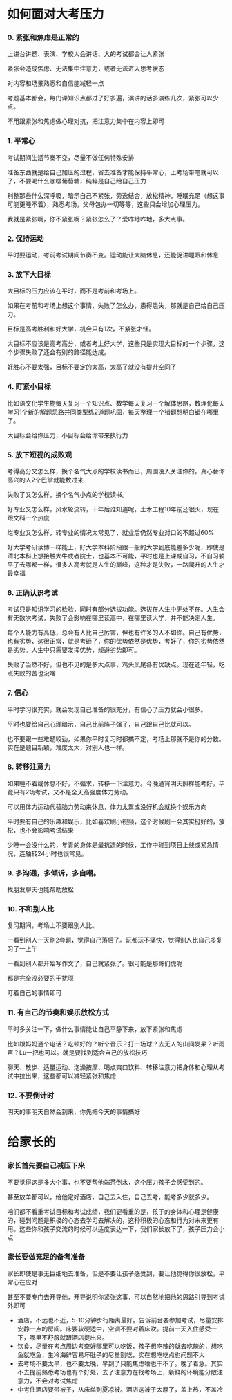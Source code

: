 # 如何面对大考压力

### 0. 紧张和焦虑是正常的

上讲台讲题、表演、学校大会讲话、大的考试都会让人紧张

紧张会造成焦虑、无法集中注意力，或者无法进入思考状态

对内容和场景熟悉和自信能减轻一点

考题基本都会，每门课知识点都过了好多遍，演讲的话多演练几次，紧张可以少点。

不用跟紧张和焦虑做心理对抗，把注意力集中在内容上即可

### 1. 平常心

考试期间生活节奏不变，尽量不做任何特殊安排

准备东西就是给自己加压的过程，省去准备才能保持平常心，上考场带笔就可以了，不要喝什么咖啡葡萄糖，纯粹是自己给自己压力

别整那些什么深呼吸，暗示自己不紧张，劳逸结合，放松精神，睡眠充足（想这事可能更睡不着），熟悉考场，父母包办一切等等，这些只会增加心理压力。

我就是紧张啊，你不紧张啊？紧张怎么了？爱咋地咋地，多大点事。

### 2. 保持运动

平时要运动，考前考试期间节奏不变。运动能让大脑休息，还能促进睡眠和休息

### 3. 放下大目标

大目标的压力应该在平时，而不是考前和考场上。

如果在考前和考场上想这个事情，失败了怎么办，患得患失，那就是自己给自己压力。

目标是高考胜利和好大学，机会只有1次，不紧张才怪。

大目标不应该是高考高分，或者考上好大学，这些只是实现大目标的一个步骤，这个步骤失败了还会有别的路径能达成。

好胜心不要太强，目标不要定的太高，太高了就没有提升空间了

### 4. 盯紧小目标

比如语文化学生物每天复习一个知识点、数学每天复习一个解体思路，数理化每天学习1个新的解题思路并同类型练2道题巩固，每天整理一个错题想明白错在哪里了。

大目标会给你压力，小目标会给你带来执行力

### 5. 放下短视的成败观

考得高分又怎么样，换个名气大点的学校读书而已，周围没人关注你的，真心替你高兴的人2个巴掌就能数过来

失败了又怎么样，换个名气小点的学校读书。

好专业又怎么样，风水轮流转，十年后谁知道呢，土木工程10年前还很火，现在跟文科一个热度

烂专业又怎么样，转专业的情况太常见了，就业后仍然专业对口的不超过60%

好大学考研读博一样能上，好大学本科阶段跟一般的大学到底能差多少呢，即使是清北本科上想接触大牛或者院士，也基本不可能，平时也是上课或自习，不自习躺平了去哪都一样，很多人高考就是人生的巅峰，这种才是失败，一路爬升的人生才最幸福

### 6. 正确认识考试

考试只是知识学习的检验，同时有部分选拔功能。选拔在人生中无处不在。人生会有无数次考试，失败了会影响在哪里读高中，在哪里读大学，并不能决定人生。

每个人能力有高低，总会有人比自己厉害，但也有许多的人不如你。自己有优势，也有劣势，这很正常，就是考砸了，你的优势依然是优势，考好了，你的劣势依然是劣势。人生中只需要发挥优势，规避劣势即可。

失败了当然不好，但也不见的是多大点事，鸡头凤尾各有优缺点。现在还年轻，吃点失败的苦也没啥

### 7. 信心

平时学习很充实，就会发现自己准备的很充分，有信心了压力就会小很多。

平时也要给自己心理暗示，自己比前阵子强了，自己跟自己比就可以。

也不要跟一些难题较劲，如果你平时复习时都搞不定，考场上那就不是你的分数。实在是题目新颖，难度太大，对别人也一样。

### 8. 转移注意力

如果睡不着或休息不好，不强求，转移一下注意力。今晚通宵明天照样能考好，毕竟只有2场考试，又不是全天高强度体力劳动。

可以用体力运动代替脑力劳动来休息，体力太累或没好机会就换个娱乐方向

平时要有自己的乐趣和娱乐，比如喜欢刷小视频，这个时候刷一会其实挺好的，放松，也不会影响考试结果

少睡一会没什么的，年青的身体是最抗造的时候，工作中碰到项目上线或紧急情况，连轴转24小时也很常见。

### 9. 多沟通，多倾诉，多自嘲。

找朋友聊天也能帮助放松

### 10. 不和别人比

复习期间，考场上不要跟别人比。

一看到别人一天刷2套题，觉得自己落后了。玩都玩不痛快，觉得别人比自己多复习了一上午

一看到别人都开始写作文了，自己就紧张了。很可能是那哥们虎呢

都是完全没必要的干扰项

盯着自己的事情即可

### 11. 有自己的节奏和娱乐放松方式

平时多关注一下，做什么事情能让自己平静下来，放下紧张和焦虑

比如跟妈妈通个电话？吃顿好的？听个音乐？打一场球？去无人的山间发呆？听雨声？Lu一把也可以。就是要找到适合自己的放松技巧

聊天、散步、适量运动、泡澡按摩、喝点爽口饮料、转移注意力把身体和心理从考试中拉出来，这些都可以减轻紧张和焦虑


### 12. 不要倒计时

明天的事明天自然会到来，你先把今天的事情搞好

# 给家长的

### 家长首先要自己减压下来

不要觉得这是多大个事，也不要帮他端茶倒水，这个压力孩子会感受到的。

甚至放羊都可以，给他定好酒店，自己去入住，自己去考，能考多少就多少。

咱们都不看重考试目标和考试成绩，我们更看重的是，孩子的身体和心理是健康的，碰到问题是积极的心态去学习去解决的，这种积极的心态和行为对未来更有用。这些你和孩子交流的时候可以适度表达一下，我们家长放下了，孩子压力会小点

### 家长要做充足的备考准备

家长即使是事无巨细地去准备，但是不要让孩子感受到，要让他觉得你很放松，平常心在应对

甚至不要专门去开导他，开导说明你紧张这事，可以自然地把他的思路引导到考试外即可

- 酒店，不远也不近，5-10分钟步行距离最好。告诉前台要参加考试，尽量安排安静一点的房间。床要软硬适中，空调不要对着床吹。提前一天入住感受一下，哪里不舒服就跟酒店提出来。
- 饮食，尽量在考点周边考查好哪里可以吃饭，孩子想吃辣的就去吃辣的，想吃鱼就吃鱼，生冷海鲜容易坏肚子的尽量别吃，实在想吃吃点也问题不大
- 去考场不要太早，也不要太晚，早到了只能焦虑啥也干不了。晚了着急。其实不去提前熟悉考场也有个好处，去了注意力在找考场上，新鲜的环境能分散注意力，不会对考试焦虑
- 中考住酒店要带被子，从床单到夏凉被。酒店这被子太厚了，盖上热，不盖冷
